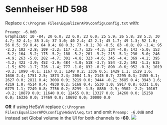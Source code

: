# Sennheiser HD 598
Replace `C:\Program Files\EqualizerAPO\config\config.txt` with:
```
Preamp: -6.0dB
GraphicEQ: 10 -84; 20 6.0; 22 6.0; 23 6.0; 25 5.9; 26 5.8; 28 5.3; 30 4.7; 32 4.1; 35 3.4; 37 3.0; 40 2.4; 42 2.1; 45 1.7; 49 1.3; 52 1.0; 56 0.5; 59 0.4; 64 0.4; 68 0.3; 73 -0.1; 78 -0.5; 83 -0.8; 89 -1.4; 95 -2.2; 102 -2.8; 109 -3.2; 117 -3.7; 125 -4.3; 134 -4.8; 143 -5.0; 153 -5.2; 164 -5.2; 175 -5.2; 188 -5.2; 201 -5.2; 215 -5.1; 230 -5.0; 246 -4.9; 263 -5.0; 282 -4.7; 301 -4.8; 323 -4.6; 345 -4.4; 369 -4.2; 395 -4.2; 423 -3.9; 452 -3.9; 484 -4.0; 518 -3.7; 554 -3.2; 593 -1.3; 635 -1.5; 679 -1.7; 726 -1.4; 777 -1.0; 832 -0.7; 890 -0.6; 952 -0.3; 1019 -0.2; 1090 -0.1; 1167 0.1; 1248 0.2; 1336 0.5; 1429 1.1; 1529 1.6; 1636 2.4; 1751 2.5; 1873 2.4; 2004 1.5; 2145 0.7; 2295 0.3; 2455 0.1; 2627 0.0; 2811 0.4; 3008 0.9; 3219 0.0; 3444 -0.2; 3685 0.4; 3943 1.6; 4219 1.0; 4514 0.4; 4830 0.2; 5168 0.4; 5530 1.0; 5917 0.8; 6331 1.0; 6775 1.1; 7249 0.8; 7756 0.2; 8299 -1.5; 8880 -2.9; 9502 -2.2; 10167 -0.2; 10879 0.0; 11640 0.0; 12455 0.0; 13327 0.0; 14260 0.0; 15258 0.0; 16326 0.0; 17469 0.0; 18692 0.0; 20000 0.0
```
**OR** if using HeSuVi replace `C:\Program Files\EqualizerAPO\config\HeSuVi\eq.txt` and omit `Preamp: -6.0dB` and instead set Global volume in the UI for both channels to **-60**.
![](https://raw.githubusercontent.com/jaakkopasanen/AutoEq/master/results/Innerfidelity%202017/innerfidelity/onear/Sennheiser%20HD%20598/Sennheiser%20HD%20598.png)